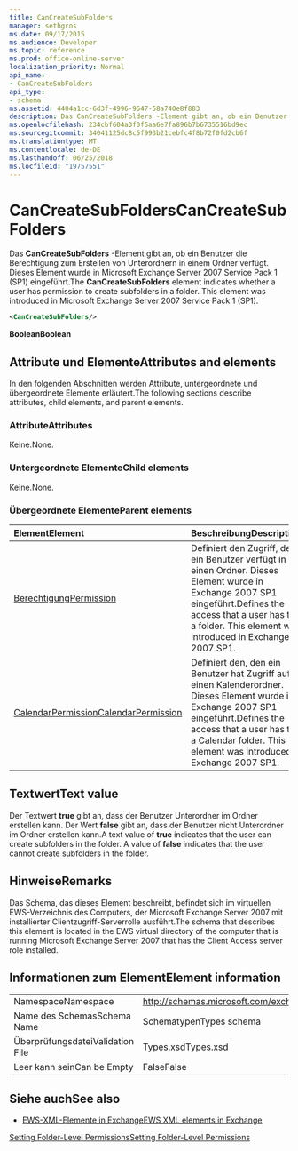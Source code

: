 ```yaml
---
title: CanCreateSubFolders
manager: sethgros
ms.date: 09/17/2015
ms.audience: Developer
ms.topic: reference
ms.prod: office-online-server
localization_priority: Normal
api_name:
- CanCreateSubFolders
api_type:
- schema
ms.assetid: 4404a1cc-6d3f-4996-9647-58a740e8f883
description: Das CanCreateSubFolders -Element gibt an, ob ein Benutzer die Berechtigung zum Erstellen von Unterordnern in einem Ordner verfügt. Dieses Element wurde in Microsoft Exchange Server 2007 Service Pack 1 (SP1) eingeführt.
ms.openlocfilehash: 234cbf604a3f0f5aa6e7fa896b7b6735516bd9ec
ms.sourcegitcommit: 34041125dc8c5f993b21cebfc4f8b72f0fd2cb6f
ms.translationtype: MT
ms.contentlocale: de-DE
ms.lasthandoff: 06/25/2018
ms.locfileid: "19757551"
---
```

# <a name="cancreatesubfolders"></a><span data-ttu-id="e95b0-104">CanCreateSubFolders</span><span class="sxs-lookup"><span data-stu-id="e95b0-104">CanCreateSubFolders</span></span>

<span data-ttu-id="e95b0-p102">Das **CanCreateSubFolders** -Element gibt an, ob ein Benutzer die Berechtigung zum Erstellen von Unterordnern in einem Ordner verfügt. Dieses Element wurde in Microsoft Exchange Server 2007 Service Pack 1 (SP1) eingeführt.</span><span class="sxs-lookup"><span data-stu-id="e95b0-p102">The **CanCreateSubFolders** element indicates whether a user has permission to create subfolders in a folder. This element was introduced in Microsoft Exchange Server 2007 Service Pack 1 (SP1).</span></span> 
  
```xml
<CanCreateSubFolders/>
```

 <span data-ttu-id="e95b0-107">**Boolean**</span><span class="sxs-lookup"><span data-stu-id="e95b0-107">**Boolean**</span></span>
## <a name="attributes-and-elements"></a><span data-ttu-id="e95b0-108">Attribute und Elemente</span><span class="sxs-lookup"><span data-stu-id="e95b0-108">Attributes and elements</span></span>

<span data-ttu-id="e95b0-109">In den folgenden Abschnitten werden Attribute, untergeordnete und übergeordnete Elemente erläutert.</span><span class="sxs-lookup"><span data-stu-id="e95b0-109">The following sections describe attributes, child elements, and parent elements.</span></span>
  
### <a name="attributes"></a><span data-ttu-id="e95b0-110">Attribute</span><span class="sxs-lookup"><span data-stu-id="e95b0-110">Attributes</span></span>

<span data-ttu-id="e95b0-111">Keine.</span><span class="sxs-lookup"><span data-stu-id="e95b0-111">None.</span></span>
  
### <a name="child-elements"></a><span data-ttu-id="e95b0-112">Untergeordnete Elemente</span><span class="sxs-lookup"><span data-stu-id="e95b0-112">Child elements</span></span>

<span data-ttu-id="e95b0-113">Keine.</span><span class="sxs-lookup"><span data-stu-id="e95b0-113">None.</span></span>
  
### <a name="parent-elements"></a><span data-ttu-id="e95b0-114">Übergeordnete Elemente</span><span class="sxs-lookup"><span data-stu-id="e95b0-114">Parent elements</span></span>

|<span data-ttu-id="e95b0-115">**Element**</span><span class="sxs-lookup"><span data-stu-id="e95b0-115">**Element**</span></span>|<span data-ttu-id="e95b0-116">**Beschreibung**</span><span class="sxs-lookup"><span data-stu-id="e95b0-116">**Description**</span></span>|
|:-----|:-----|
|[<span data-ttu-id="e95b0-117">Berechtigung</span><span class="sxs-lookup"><span data-stu-id="e95b0-117">Permission</span></span>](permission.md) <br/> |<span data-ttu-id="e95b0-p103">Definiert den Zugriff, den ein Benutzer verfügt in einen Ordner. Dieses Element wurde in Exchange 2007 SP1 eingeführt.</span><span class="sxs-lookup"><span data-stu-id="e95b0-p103">Defines the access that a user has to a folder. This element was introduced in Exchange 2007 SP1.</span></span>  <br/> |
|[<span data-ttu-id="e95b0-120">CalendarPermission</span><span class="sxs-lookup"><span data-stu-id="e95b0-120">CalendarPermission</span></span>](calendarpermission.md) <br/> |<span data-ttu-id="e95b0-p104">Definiert den, den ein Benutzer hat Zugriff auf einen Kalenderordner. Dieses Element wurde in Exchange 2007 SP1 eingeführt.</span><span class="sxs-lookup"><span data-stu-id="e95b0-p104">Defines the access that a user has to a Calendar folder. This element was introduced in Exchange 2007 SP1.</span></span>  <br/> |
   
## <a name="text-value"></a><span data-ttu-id="e95b0-123">Textwert</span><span class="sxs-lookup"><span data-stu-id="e95b0-123">Text value</span></span>

<span data-ttu-id="e95b0-p105">Der Textwert **true** gibt an, dass der Benutzer Unterordner im Ordner erstellen kann. Der Wert **false** gibt an, dass der Benutzer nicht Unterordner im Ordner erstellen kann.</span><span class="sxs-lookup"><span data-stu-id="e95b0-p105">A text value of **true** indicates that the user can create subfolders in the folder. A value of **false** indicates that the user cannot create subfolders in the folder.</span></span> 
  
## <a name="remarks"></a><span data-ttu-id="e95b0-126">Hinweise</span><span class="sxs-lookup"><span data-stu-id="e95b0-126">Remarks</span></span>

<span data-ttu-id="e95b0-127">Das Schema, das dieses Element beschreibt, befindet sich im virtuellen EWS-Verzeichnis des Computers, der Microsoft Exchange Server 2007 mit installierter Clientzugriff-Serverrolle ausführt.</span><span class="sxs-lookup"><span data-stu-id="e95b0-127">The schema that describes this element is located in the EWS virtual directory of the computer that is running Microsoft Exchange Server 2007 that has the Client Access server role installed.</span></span>
  
## <a name="element-information"></a><span data-ttu-id="e95b0-128">Informationen zum Element</span><span class="sxs-lookup"><span data-stu-id="e95b0-128">Element information</span></span>

|||
|:-----|:-----|
|<span data-ttu-id="e95b0-129">Namespace</span><span class="sxs-lookup"><span data-stu-id="e95b0-129">Namespace</span></span>  <br/> |http://schemas.microsoft.com/exchange/services/2006/types  <br/> |
|<span data-ttu-id="e95b0-130">Name des Schemas</span><span class="sxs-lookup"><span data-stu-id="e95b0-130">Schema Name</span></span>  <br/> |<span data-ttu-id="e95b0-131">Schematypen</span><span class="sxs-lookup"><span data-stu-id="e95b0-131">Types schema</span></span>  <br/> |
|<span data-ttu-id="e95b0-132">Überprüfungsdatei</span><span class="sxs-lookup"><span data-stu-id="e95b0-132">Validation File</span></span>  <br/> |<span data-ttu-id="e95b0-133">Types.xsd</span><span class="sxs-lookup"><span data-stu-id="e95b0-133">Types.xsd</span></span>  <br/> |
|<span data-ttu-id="e95b0-134">Leer kann sein</span><span class="sxs-lookup"><span data-stu-id="e95b0-134">Can be Empty</span></span>  <br/> |<span data-ttu-id="e95b0-135">False</span><span class="sxs-lookup"><span data-stu-id="e95b0-135">False</span></span>  <br/> |
   
## <a name="see-also"></a><span data-ttu-id="e95b0-136">Siehe auch</span><span class="sxs-lookup"><span data-stu-id="e95b0-136">See also</span></span>



- [<span data-ttu-id="e95b0-137">EWS-XML-Elemente in Exchange</span><span class="sxs-lookup"><span data-stu-id="e95b0-137">EWS XML elements in Exchange</span></span>](ews-xml-elements-in-exchange.md)


[<span data-ttu-id="e95b0-138">Setting Folder-Level Permissions</span><span class="sxs-lookup"><span data-stu-id="e95b0-138">Setting Folder-Level Permissions</span></span>](http://msdn.microsoft.com/library/c7530e86-5112-401c-b10a-9c054ae59f07%28Office.15%29.aspx)


